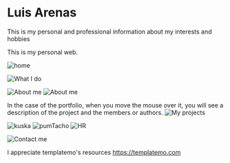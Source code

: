 # Luis Arenas
This is my personal and professional information about my interests and hobbies 

This is my personal web. 

![home](https://github.com/luis10095/myPortfolio/assets/89529418/c7e24a72-308d-4371-ab59-39523adc8fcf)

![What I do](https://github.com/luis10095/myPortfolio/assets/89529418/6eed3329-f078-4a30-9440-94093fe391c8)

![About me](https://github.com/luis10095/myPortfolio/assets/89529418/417f3219-cf90-4e3f-a6bd-dfec1d07c9be)
![About me](https://github.com/luis10095/myPortfolio/assets/89529418/76d243d1-658a-470d-9a46-054a41dd68b9)

In the case of the portfolio, when you move the mouse over it, you will see a description of the project and the members or authors.
![My projects](https://github.com/luis10095/myPortfolio/assets/89529418/a2c61d71-6d46-44ea-9efb-68fcda737d00)

![kuska](https://github.com/luis10095/myPortfolio/assets/89529418/b9150780-0baf-40c6-b39b-2ddd0e06c87a)
![pumTacho](https://github.com/luis10095/myPortfolio/assets/89529418/46187450-08ba-4437-ba41-592fab1f626b)
![HR](https://github.com/luis10095/myPortfolio/assets/89529418/7da2400d-04bc-4ec2-89b1-126632a442d8)


![Contact me](https://github.com/luis10095/myPortfolio/assets/89529418/7520db06-f1a5-4a11-8040-1a502496f988)

I appreciate templatemo's resources https://templatemo.com
